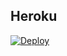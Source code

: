 ## Heroku

[![Deploy](https://www.herokucdn.com/deploy/button.svg)](https://heroku.com/deploy?template=https://github.com/AARABHSINGH/)
